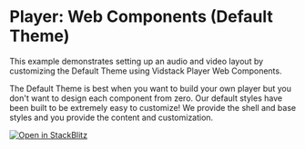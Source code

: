 # Player: Web Components (Default Theme)

This example demonstrates setting up an audio and video layout by customizing the Default Theme
using Vidstack Player Web Components.

The Default Theme is best when you want to build your own player but you don't want to
design each component from zero. Our default styles have been built to be extremely easy to
customize! We provide the shell and base styles and you provide the content and customization.

[![Open in StackBlitz](https://developer.stackblitz.com/img/open_in_stackblitz.svg)][stackblitz-demo]

[stackblitz-demo]: https://stackblitz.com/fork/github/vidstack/examples/tree/main/player/web-components/default-theme?title=Vidstack%20Player%20-%20Web%20Components%20%28Default%20Theme%29&file=src/main.ts&showSidebar=1
